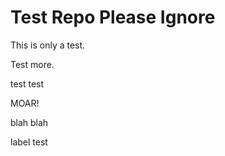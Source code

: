 # Test Repo Please Ignore

This is only a test.

Test more.

test test

MOAR!

blah blah

label test
